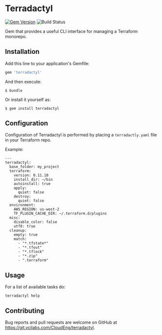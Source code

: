 # Terradactyl

[![Gem Version](https://badge.fury.io/rb/terradactyl.svg)](https://badge.fury.io/rb/terradactyl)
![Build Status](https://github.com/vcilabs/terradactyl/workflows/Build%20Status/badge.svg)

Gem that provides a useful CLI interface for managing a Terraform monorepo.

## Installation

Add this line to your application's Gemfile:

```ruby
gem 'terradactyl'
```

And then execute:

    $ bundle

Or install it yourself as:

    $ gem install terradactyl

## Configuration

Configuration of Terradactyl is performed by placing a `terradactly.yaml` file in your Terraform repo.

Example:

    ---
    terradactyl:
      base_folder: my_project
      terraform:
        version: 0.11.10
        install_dir: ~/bin
        autoinstall: true
        apply:
          quiet: false
        destroy:
          quiet: false
      environment:
        AWS_REGION: us-west-2
        TF_PLUGIN_CACHE_DIR: ~/.terraform.d/plugins
      misc:
        disable_color: false
        utf8: true
      cleanup:
        empty: true
        match:
          - "*.tfstate*"
          - "*.tfout"
          - "*.tflock"
          - "*.zip"
          - ".terraform"

## Usage

For a list of available tasks do:

    terradactyl help

## Contributing

Bug reports and pull requests are welcome on GitHub at https://git.vcilabs.com/CloudEng/terradactyl.
